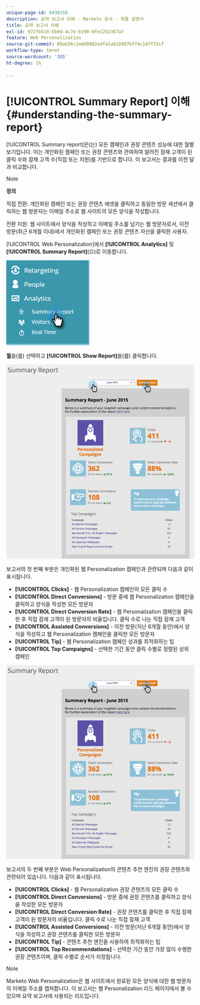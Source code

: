 ```yaml
---
unique-page-id: 9438258
description: 요약 보고서 이해 - Marketo 문서 - 제품 설명서
title: 요약 보고서 이해
exl-id: 972fb518-bb0d-4c7e-b190-0fe12b2367a7
feature: Web Personalization
source-git-commit: 09a656c3a0d0002edfa1a61b987bff4c1dff33cf
workflow-type: tm+mt
source-wordcount: '385'
ht-degree: 1%

---
```


# [!UICONTROL Summary Report] 이해 {#understanding-the-summary-report}

[!UICONTROL Summary report]은(는) 모든 캠페인과 권장 콘텐츠 성능에 대한 월별 보기입니다. 이는 개인화된 캠페인 또는 권장 콘텐츠와 관여하여 알려진 잠재 고객이 된 클릭 수와 잠재 고객 수(직접 또는 지원)를 기반으로 합니다. 이 보고서는 결과를 이전 달과 비교합니다.

>[!NOTE]
>
>**정의**
>
>직접 전환: 개인화된 캠페인 또는 권장 콘텐츠 에셋을 클릭하고 동일한 방문 세션에서 클릭하는 웹 방문자는 이메일 주소로 웹 사이트의 모든 양식을 작성합니다.
>
>전환 지원: 웹 사이트에서 양식을 작성하고 이메일 주소를 남기는 웹 방문자로서, 이전 방문(최근 6개월 이내)에서 개인화된 캠페인 또는 권장 콘텐츠 자산을 클릭한 사용자.

[!UICONTROL Web Personalization]에서 **[!UICONTROL Analytics]** 및 **[!UICONTROL Summary Report]**(으)로 이동합니다.

![](assets/image2016-4-6-10-3a15-3a58.png)

**월**&#x200B;을(를) 선택하고 **[!UICONTROL Show Report]**&#x200B;을(를) 클릭합니다.

![](assets/2.png)

보고서의 첫 번째 부분은 개인화된 웹 Personalization 캠페인과 관련되며 다음과 같이 표시됩니다.

* **[!UICONTROL Clicks]** - 웹 Personalization 캠페인의 모든 클릭 수
* **[!UICONTROL Direct Conversions]** - 방문 중에 웹 Personalization 캠페인을 클릭하고 양식을 작성한 모든 방문자
* **[!UICONTROL Direct Conversion Rate]** - 웹 Personalization 캠페인을 클릭한 후 직접 잠재 고객이 된 방문자의 비율입니다. 클릭 수로 나눈 직접 잠재 고객
* **[!UICONTROL Assisted Conversions]** - 이전 방문(지난 6개월 동안)에서 양식을 작성하고 웹 Personalization 캠페인을 클릭한 모든 방문자
* **[!UICONTROL Tip]** - 웹 Personalization 캠페인 성과를 최적화하는 팁
* **[!UICONTROL Top Campaigns]** - 선택한 기간 동안 클릭 수별로 정렬된 상위 캠페인

![](assets/3.png)

보고서의 두 번째 부분은 Web Personalization의 콘텐츠 추천 엔진의 권장 콘텐츠와 관련되어 있습니다. 다음과 같이 표시됩니다.

* **[!UICONTROL Clicks]** - 웹 Personalization 권장 콘텐츠의 모든 클릭 수
* **[!UICONTROL Direct Conversions]** - 방문 중에 권장 콘텐츠를 클릭하고 양식을 작성한 모든 방문자
* **[!UICONTROL Direct Conversion Rate]** - 권장 콘텐츠를 클릭한 후 직접 잠재 고객이 된 방문자의 비율입니다. 클릭 수로 나눈 직접 잠재 고객
* **[!UICONTROL Assisted Conversions]** - 이전 방문(지난 6개월 동안)에서 양식을 작성하고 권장 콘텐츠를 클릭한 모든 방문자
* **[!UICONTROL Tip]** - 콘텐츠 추천 엔진을 사용하여 최적화하는 팁
* **[!UICONTROL Top Recommendations]** - 선택한 기간 동안 가장 많이 수행한 권장 콘텐츠이며, 클릭 수별로 순서가 지정됩니다.

>[!NOTE]
>
>Marketo Web Personalization은 웹 사이트에서 완료된 모든 양식에 대한 웹 방문자의 이메일 주소를 캡처합니다. 이 보고서는 웹 Personalization 리드 페이지에서 볼 수 있으며 요약 보고서에 사용되는 리드입니다.
